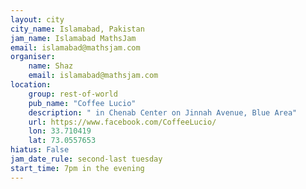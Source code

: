 ```yaml
---
layout: city                                           
city_name: Islamabad, Pakistan
jam_name: Islamabad MathsJam
email: islamabad@mathsjam.com
organiser:
    name: Shaz
    email: islamabad@mathsjam.com
location:
    group: rest-of-world
    pub_name: "Coffee Lucio"
    description: " in Chenab Center on Jinnah Avenue, Blue Area"
    url: https://www.facebook.com/CoffeeLucio/
    lon: 33.710419
    lat: 73.0557653
hiatus: False 
jam_date_rule: second-last tuesday
start_time: 7pm in the evening
---
```

